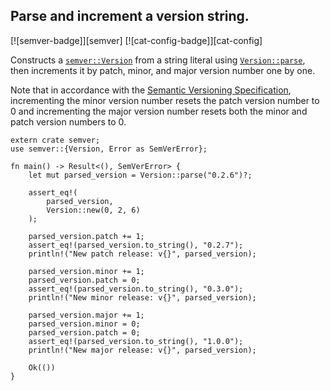 ## Parse and increment a version string.

[![semver-badge]][semver] [![cat-config-badge]][cat-config]

Constructs a [`semver::Version`] from a string literal using [`Version::parse`],
then increments it by patch, minor, and major version number one by one.

Note that in accordance with the [Semantic Versioning Specification],
incrementing the minor version number resets the patch version number to 0 and
incrementing the major version number resets both the minor and patch version
numbers to 0.

```rust,edition2018
extern crate semver;
use semver::{Version, Error as SemVerError};

fn main() -> Result<(), SemVerError> {
    let mut parsed_version = Version::parse("0.2.6")?;

    assert_eq!(
        parsed_version,
        Version::new(0, 2, 6)
    );

    parsed_version.patch += 1;
    assert_eq!(parsed_version.to_string(), "0.2.7");
    println!("New patch release: v{}", parsed_version);

    parsed_version.minor += 1;
    parsed_version.patch = 0;
    assert_eq!(parsed_version.to_string(), "0.3.0");
    println!("New minor release: v{}", parsed_version);

    parsed_version.major += 1;
    parsed_version.minor = 0;
    parsed_version.patch = 0;
    assert_eq!(parsed_version.to_string(), "1.0.0");
    println!("New major release: v{}", parsed_version);

    Ok(())
}
```

[`semver::Version`]: https://docs.rs/semver/*/semver/struct.Version.html
[`Version::parse`]: https://docs.rs/semver/*/semver/struct.Version.html#method.parse

[Semantic Versioning Specification]: http://semver.org/
